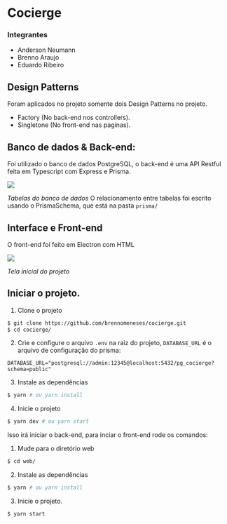 
# Cocierge
### Integrantes
- Anderson Neumann
- Brenno Araujo
- Eduardo Ribeiro
## Design Patterns
Foram aplicados no projeto somente dois Design Patterns no projeto.
- Factory (No back-end nos controllers).
- Singletone (No front-end nas paginas).

## Banco de dados & Back-end:
Foi utilizado o banco de dados PostgreSQL, o back-end é uma API Restful feita em Typescript com Express e Prisma.

![](https://i.imgur.com/xOm7P00.png)

_Tabelas do banco de dados_
O relacionamento entre tabelas foi escrito usando o PrismaSchema, que está na pasta `prisma/`

## Interface e Front-end
O front-end foi feito em Electron com HTML

![](https://i.imgur.com/0Gg2ZvC.png)

_Tela inicial do projeto_

## Iniciar o projeto.
1. Clone o projeto
```bash
$ git clone https://github.com/brennomeneses/cocierge.git
$ cd cocierge/
```
2. Crie e configure o arquivo `.env` na raiz do projeto, `DATABASE_URL` é o arquivo de configuração do prisma:
```env
DATABASE_URL="postgresql://admin:12345@localhost:5432/pg_cocierge?schema=public"
```
3. Instale as dependências
```bash
$ yarn # ou yarn install
```
4. Inicie o projeto
```bash
$ yarn dev # ou yarn start
```
Isso irá iniciar o back-end, para inciar o front-end rode os comandos:
1. Mude para o diretório web
```bash
$ cd web/
```
2. Instale as dependências
```bash
$ yarn # ou yarn install
```
3. Inicie o projeto.
```bash
$ yarn start
```


